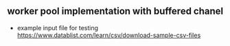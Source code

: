 ## worker pool implementation with buffered chanel
* example input file for testing
  https://www.datablist.com/learn/csv/download-sample-csv-files